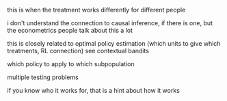 this is when the treatment works differently for different people

i don't understand the connection to causal inference, if there is one, but the econometrics people talk about this a lot

this is closely related to optimal policy estimation (which units to give which treatments, RL connection) see contextual bandits

which policy to apply to which subpopulation

multiple testing problems

if you know who it works for, that is a hint about how it works